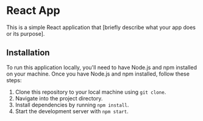 # React App

This is a simple React application that [briefly describe what your app does or its purpose].

## Installation

To run this application locally, you'll need to have Node.js and npm installed on your machine. Once you have Node.js and npm installed, follow these steps:

1. Clone this repository to your local machine using `git clone`.
2. Navigate into the project directory.
3. Install dependencies by running `npm install`.
4. Start the development server with `npm start`.
